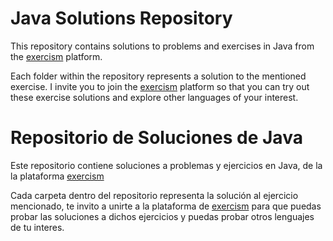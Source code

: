 # Java Solutions Repository

This repository contains solutions to problems and exercises in Java from the [exercism](https://exercism.org) platform.

Each folder within the repository represents a solution to the mentioned exercise. I invite you to join the [exercism](https://exercism.org) platform so that you can try out these exercise solutions and explore other languages of your interest.


# Repositorio de Soluciones de Java 
Este repositorio contiene soluciones a problemas y ejercicios en Java, de la la plataforma [exercism](https://exercism.org)

Cada carpeta dentro del repositorio representa la solución al ejercicio mencionado, te invito a unirte a la plataforma de [exercism](https://exercism.org) para que puedas probar las soluciones a dichos ejercicios y puedas probar otros lenguajes de tu interes.
